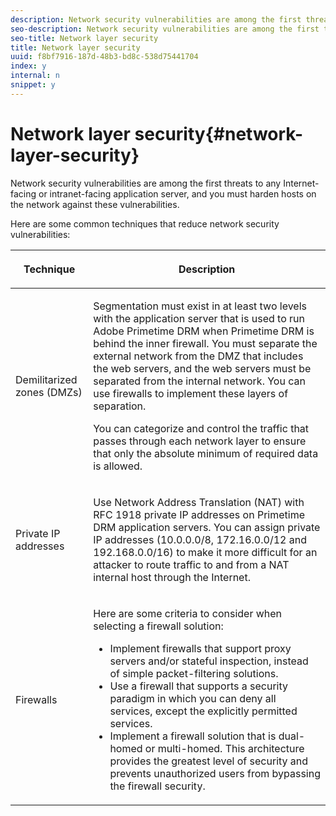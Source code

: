 ```yaml
---
description: Network security vulnerabilities are among the first threats to any Internet-facing or intranet-facing application server, and you must harden hosts on the network against these vulnerabilities.
seo-description: Network security vulnerabilities are among the first threats to any Internet-facing or intranet-facing application server, and you must harden hosts on the network against these vulnerabilities.
seo-title: Network layer security
title: Network layer security
uuid: f8bf7916-187d-48b3-bd8c-538d75441704
index: y
internal: n
snippet: y
---
```


# Network layer security{#network-layer-security}

Network security vulnerabilities are among the first threats to any Internet-facing or intranet-facing application server, and you must harden hosts on the network against these vulnerabilities.

Here are some common techniques that reduce network security vulnerabilities: 

<table frame="all" colsep="1" rowsep="1" class="+ topic/table adobe-d/table " id="table_djf_lhz_n4"> 
 <thead class="- topic/thead "> 
  <tr rowsep="1" class="- topic/row "> 
   <th colname="1" class="- topic/entry entry"> <p class="- topic/p ">Technique </p> </th> 
   <th colname="2" class="- topic/entry entry"> <p class="- topic/p ">Description </p> </th> 
  </tr> 
 </thead>
 <tbody class="- topic/tbody "> 
  <tr rowsep="1" class="- topic/row "> 
   <td colname="1" class="- topic/entry "> <p class="- topic/p ">Demilitarized zones (DMZs) </p> </td> 
   <td colname="2" class="- topic/entry "> <p class="- topic/p ">Segmentation must exist in at least two levels with the application server that is used to run Adobe Primetime DRM when Primetime DRM is behind the inner firewall. You must separate the external network from the DMZ that includes the web servers, and the web servers must be separated from the internal network. You can use firewalls to implement these layers of separation. </p> <p>You can categorize and control the traffic that passes through each network layer to ensure that only the absolute minimum of required data is allowed. </p> </td> 
  </tr> 
  <tr rowsep="1" class="- topic/row "> 
   <td colname="1" class="- topic/entry "> <p class="- topic/p ">Private IP addresses </p> </td> 
   <td colname="2" class="- topic/entry "> <p class="- topic/p ">Use Network Address Translation (NAT) with RFC 1918 private IP addresses on Primetime DRM application servers. You can assign private IP addresses (10.0.0.0/8, 172.16.0.0/12 and 192.168.0.0/16) to make it more difficult for an attacker to route traffic to and from a NAT internal host through the Internet. </p> </td> 
  </tr> 
  <tr rowsep="0" class="- topic/row "> 
   <td colname="1" class="- topic/entry "> <p class="- topic/p ">Firewalls </p> </td> 
   <td colname="2" class="- topic/entry "> <p class="- topic/p ">Here are some criteria to consider when selecting a firewall solution: </p> <p class="- topic/p "> 
     <ul class="- topic/ul " id="ul_wjf_lhz_n4"> 
      <li class="- topic/li " id="li_A620D0B635384590BA7804F9720D04D0">Implement firewalls that support proxy servers and/or stateful inspection, instead of simple packet-filtering solutions. </li> 
      <li class="- topic/li " id="li_3E4F814A30C047539185C23F4F57C282">Use a firewall that supports a security paradigm in which you can deny all services, except the explicitly permitted services. </li> 
      <li class="- topic/li " id="li_96160B3F14C4425397F017AF93FABE32">Implement a firewall solution that is dual-homed or multi-homed. This architecture provides the greatest level of security and prevents unauthorized users from bypassing the firewall security. </li> 
     </ul> </p> </td> 
  </tr> 
 </tbody> 
</table>

